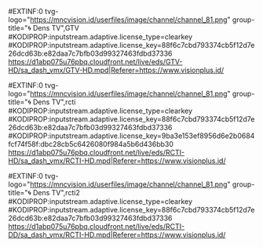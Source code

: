 


#EXTINF:0 tvg-logo="https://mncvision.id/userfiles/image/channel/channel_81.png" group-title="🌀 Dens TV",GTV
#KODIPROP:inputstream.adaptive.license_type=clearkey
#KODIPROP:inputstream.adaptive.license_key=88f6c7cbd793374cb5f12d7e26dcd63b:e82daa7c7bfb03d99327463fdbd37336
https://d1abp075u76pbq.cloudfront.net/live/eds/GTV-HD/sa_dash_vmx/GTV-HD.mpd|Referer=https://www.visionplus.id/



#EXTINF:0 tvg-logo="https://mncvision.id/userfiles/image/channel/channel_81.png" group-title="🌀 Dens TV",rcti
#KODIPROP:inputstream.adaptive.license_type=clearkey
#KODIPROP:inputstream.adaptive.license_key=88f6c7cbd793374cb5f12d7e26dcd63b:e82daa7c7bfb03d99327463fdbd37336
#KODIPROP:inputstream.adaptive.license_key=9ba3e153ef8956d6e2b0684fcf74f58f:dbc28cb5c6426080f984a5b6d436bb30
https://d1abp075u76pbq.cloudfront.net/live/eds/RCTI-HD/sa_dash_vmx/RCTI-HD.mpd|Referer=https://www.visionplus.id/

#EXTINF:0 tvg-logo="https://mncvision.id/userfiles/image/channel/channel_81.png" group-title="🌀 Dens TV",rcti2
#KODIPROP:inputstream.adaptive.license_type=clearkey
#KODIPROP:inputstream.adaptive.license_key=88f6c7cbd793374cb5f12d7e26dcd63b:e82daa7c7bfb03d99327463fdbd37336
https://d1abp075u76pbq.cloudfront.net/live/eds/RCTI-DD/sa_dash_vmx/RCTI-HD.mpd|Referer=https://www.visionplus.id/

